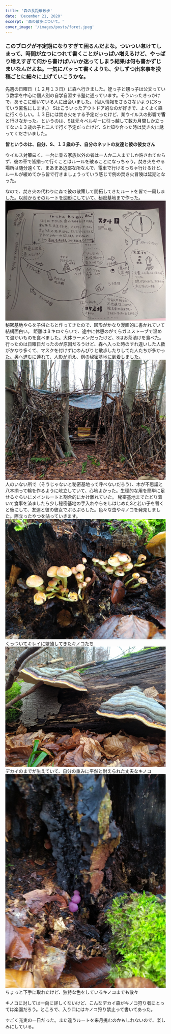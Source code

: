 ```yaml
---
title: '森の長距離散歩'
date: 'December 21, 2020'
excerpt: '森の散歩について。'
cover_image: '/images/posts/foret.jpeg'
---
```


### このブログが不定期になりすぎて困るんだよな。ついつい怠けてしまって、時間が立つにつれて書くことがいっぱい増えるけど、やっぱり増えすぎて何から書けばいいか迷ってしまう結果は何も書かずじまいなんだよね。一気にバッって書くよりも、少しずつ出来事を投稿ごとに細々に上げていこうかな。

先週の日曜日（１２月１３日）に森へ行きました。姪っ子と甥っ子は公文っていう数学を中心に個人別の自学自習する塾に通っています。そういったきっかけで、あそこに働いている人に出会いました。（個人情報をさらさないようにSっていう匿名にします。） Sはこういったアウトドア的なのが好きで、よくよく森に行くらしい。１３日には焚き火をする予定だったけど、某ウイルスの影響で**皆**と行けなかった。というのは、Sは元々ベルギーに引っ越して数カ月間しか立ってない１３歳の子と二人で行く予定だったけど、Sと知り合った時は焚き火に誘ってくださいました。

**皆というのは、自分、S、１３歳の子、自分のネットの友達と彼の彼女さん**

ウイルス対策曰く、一台に乗る家族以外の者は一人か二人までしか許されておらず、彼の車で皆揃って行くことはルールを破ることになっちゃう。焚き火をやる場所は随分遠くて、まあまあ辺鄙な所なんで、電車で行けるっちゃ行けるけど、ルールが緩めてから皆で行きましょうっていう感じで例の焚き火冒険は延期となった。

なので、焚き火の代わりに森で彼の散策して開拓してきたルートを皆で一周しました。以前からそのルートを図形にしていて、秘密基地まで作った。
![chizu](..\public\images\posts\chizu.jpg)
秘密基地やらを子供たちと作ってきたので、図形がかなり漫画的に書かれていて結構面白い。 距離は８キロぐらいで、途中に休憩のがてらガスストーブで温めて温かいものを食べました。大体ラーメンだったけど、Sはお茶漬けを食べた。行ったのは日曜日だったのが原因だろうけど、森へ入った時のすれ違いした人数がかなり多くて、マスクを付けずにのんびりと散歩したりしてた人たちが多かった。奥へ進むに連れて、人影が消え、例の秘密基地に到着しました。
![kichi](..\public\images\posts\kichi.jpg)
人のいない所で（そうじゃないと秘密基地って呼べないだろう）、木が不思議と八本揃って輪を作るように屹立していて、心地よかった。生理的な用を簡単に足せるぐらいにメインルートと割合的にかけ離れていた。 秘密基地までたどり着いて食事を済ましたら少し秘密基地の手入れやらをしはじめたSと若い子を暫くと後にして、友達と彼の彼女でぶらぶらした。色々な虫やキノコを発見しました。際立ったやつを貼っていきます。
![kinoko1](..\public\images\posts\kin1.jpg)
くっついてキレイに繁殖してきたキノコたち
![kinoko2](..\public\images\posts\kin2.jpg)
デカイのまでが生えていて、自分の重みに平然と耐えられた丈夫なキノコ
![kinoko3](..\public\images\posts\kin3.jpg)
ちょっと下手に取れたけど、独特な色をしているキノコまでも散々

キノコに対しては一向に詳しくないけど、こんなデカイ森がキノコ狩り者にとっては楽園だろう。ところで、入り口にはキノコ狩り禁止って書いてあった。

すごく充実の一日だった。また違うルートを来月挑むのかもしれないので、楽しみにしている。